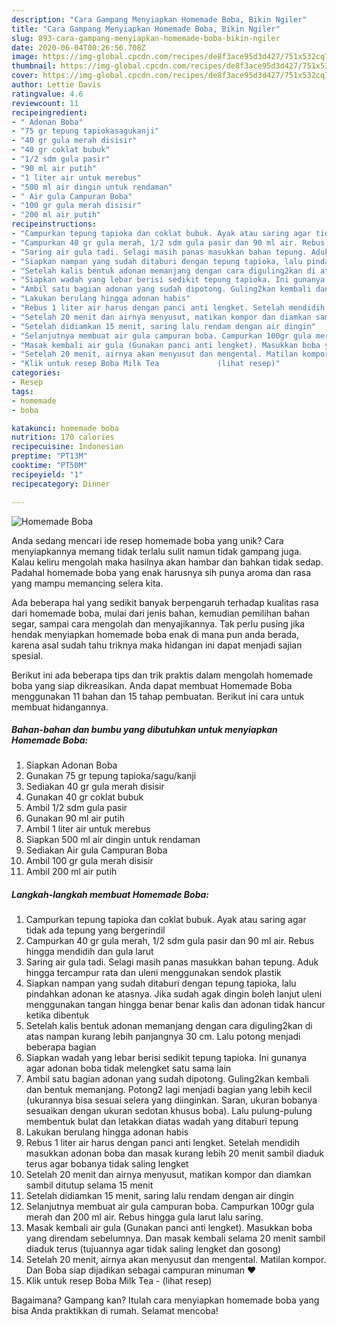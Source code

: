 ```yaml
---
description: "Cara Gampang Menyiapkan Homemade Boba, Bikin Ngiler"
title: "Cara Gampang Menyiapkan Homemade Boba, Bikin Ngiler"
slug: 893-cara-gampang-menyiapkan-homemade-boba-bikin-ngiler
date: 2020-06-04T00:26:56.708Z
image: https://img-global.cpcdn.com/recipes/de8f3ace95d3d427/751x532cq70/homemade-boba-foto-resep-utama.jpg
thumbnail: https://img-global.cpcdn.com/recipes/de8f3ace95d3d427/751x532cq70/homemade-boba-foto-resep-utama.jpg
cover: https://img-global.cpcdn.com/recipes/de8f3ace95d3d427/751x532cq70/homemade-boba-foto-resep-utama.jpg
author: Lettie Davis
ratingvalue: 4.6
reviewcount: 11
recipeingredient:
- " Adonan Boba"
- "75 gr tepung tapiokasagukanji"
- "40 gr gula merah disisir"
- "40 gr coklat bubuk"
- "1/2 sdm gula pasir"
- "90 ml air putih"
- "1 liter air untuk merebus"
- "500 ml air dingin untuk rendaman"
- " Air gula Campuran Boba"
- "100 gr gula merah disisir"
- "200 ml air putih"
recipeinstructions:
- "Campurkan tepung tapioka dan coklat bubuk. Ayak atau saring agar tidak ada tepung yang bergerindil"
- "Campurkan 40 gr gula merah, 1/2 sdm gula pasir dan 90 ml air. Rebus hingga mendidih dan gula larut"
- "Saring air gula tadi. Selagi masih panas masukkan bahan tepung. Aduk hingga tercampur rata dan uleni menggunakan sendok plastik"
- "Siapkan nampan yang sudah ditaburi dengan tepung tapioka, lalu pindahkan adonan ke atasnya. Jika sudah agak dingin boleh lanjut uleni menggunakan tangan hingga benar benar kalis dan adonan tidak hancur ketika dibentuk"
- "Setelah kalis bentuk adonan memanjang dengan cara diguling2kan di atas nampan kurang lebih panjangnya 30 cm. Lalu potong menjadi beberapa bagian"
- "Siapkan wadah yang lebar berisi sedikit tepung tapioka. Ini gunanya agar adonan boba tidak melengket satu sama lain"
- "Ambil satu bagian adonan yang sudah dipotong. Guling2kan kembali dan bentuk memanjang. Potong2 lagi menjadi bagian yang lebih kecil (ukurannya bisa sesuai selera yang diinginkan. Saran, ukuran bobanya sesuaikan dengan ukuran sedotan khusus boba). Lalu pulung-pulung membentuk bulat dan letakkan diatas wadah yang ditaburi tepung"
- "Lakukan berulang hingga adonan habis"
- "Rebus 1 liter air harus dengan panci anti lengket. Setelah mendidih masukkan adonan boba dan masak kurang lebih 20 menit sambil diaduk terus agar bobanya tidak saling lengket"
- "Setelah 20 menit dan airnya menyusut, matikan kompor dan diamkan sambil ditutup selama 15 menit"
- "Setelah didiamkan 15 menit, saring lalu rendam dengan air dingin"
- "Selanjutnya membuat air gula campuran boba. Campurkan 100gr gula merah dan 200 ml air. Rebus hingga gula larut lalu saring."
- "Masak kembali air gula (Gunakan panci anti lengket). Masukkan boba yang direndam sebelumnya. Dan masak kembali selama 20 menit sambil diaduk terus (tujuannya agar tidak saling lengket dan gosong)"
- "Setelah 20 menit, airnya akan menyusut dan mengental. Matilan kompor. Dan Boba siap dijadikan sebagai campuran minuman ❤️"
- "Klik untuk resep Boba Milk Tea             (lihat resep)"
categories:
- Resep
tags:
- homemade
- boba

katakunci: homemade boba 
nutrition: 170 calories
recipecuisine: Indonesian
preptime: "PT13M"
cooktime: "PT50M"
recipeyield: "1"
recipecategory: Dinner

---
```



![Homemade Boba](https://img-global.cpcdn.com/recipes/de8f3ace95d3d427/751x532cq70/homemade-boba-foto-resep-utama.jpg)

Anda sedang mencari ide resep homemade boba yang unik? Cara menyiapkannya memang tidak terlalu sulit namun tidak gampang juga. Kalau keliru mengolah maka hasilnya akan hambar dan bahkan tidak sedap. Padahal homemade boba yang enak harusnya sih punya aroma dan rasa yang mampu memancing selera kita.

Ada beberapa hal yang sedikit banyak berpengaruh terhadap kualitas rasa dari homemade boba, mulai dari jenis bahan, kemudian pemilihan bahan segar, sampai cara mengolah dan menyajikannya. Tak perlu pusing jika hendak menyiapkan homemade boba enak di mana pun anda berada, karena asal sudah tahu triknya maka hidangan ini dapat menjadi sajian spesial.




Berikut ini ada beberapa tips dan trik praktis dalam mengolah homemade boba yang siap dikreasikan. Anda dapat membuat Homemade Boba menggunakan 11 bahan dan 15 tahap pembuatan. Berikut ini cara untuk membuat hidangannya.

<!--inarticleads1-->

##### Bahan-bahan dan bumbu yang dibutuhkan untuk menyiapkan Homemade Boba:

1. Siapkan  Adonan Boba
1. Gunakan 75 gr tepung tapioka/sagu/kanji
1. Sediakan 40 gr gula merah disisir
1. Gunakan 40 gr coklat bubuk
1. Ambil 1/2 sdm gula pasir
1. Gunakan 90 ml air putih
1. Ambil 1 liter air untuk merebus
1. Siapkan 500 ml air dingin untuk rendaman
1. Sediakan  Air gula Campuran Boba
1. Ambil 100 gr gula merah disisir
1. Ambil 200 ml air putih




<!--inarticleads2-->

##### Langkah-langkah membuat Homemade Boba:

1. Campurkan tepung tapioka dan coklat bubuk. Ayak atau saring agar tidak ada tepung yang bergerindil
1. Campurkan 40 gr gula merah, 1/2 sdm gula pasir dan 90 ml air. Rebus hingga mendidih dan gula larut
1. Saring air gula tadi. Selagi masih panas masukkan bahan tepung. Aduk hingga tercampur rata dan uleni menggunakan sendok plastik
1. Siapkan nampan yang sudah ditaburi dengan tepung tapioka, lalu pindahkan adonan ke atasnya. Jika sudah agak dingin boleh lanjut uleni menggunakan tangan hingga benar benar kalis dan adonan tidak hancur ketika dibentuk
1. Setelah kalis bentuk adonan memanjang dengan cara diguling2kan di atas nampan kurang lebih panjangnya 30 cm. Lalu potong menjadi beberapa bagian
1. Siapkan wadah yang lebar berisi sedikit tepung tapioka. Ini gunanya agar adonan boba tidak melengket satu sama lain
1. Ambil satu bagian adonan yang sudah dipotong. Guling2kan kembali dan bentuk memanjang. Potong2 lagi menjadi bagian yang lebih kecil (ukurannya bisa sesuai selera yang diinginkan. Saran, ukuran bobanya sesuaikan dengan ukuran sedotan khusus boba). Lalu pulung-pulung membentuk bulat dan letakkan diatas wadah yang ditaburi tepung
1. Lakukan berulang hingga adonan habis
1. Rebus 1 liter air harus dengan panci anti lengket. Setelah mendidih masukkan adonan boba dan masak kurang lebih 20 menit sambil diaduk terus agar bobanya tidak saling lengket
1. Setelah 20 menit dan airnya menyusut, matikan kompor dan diamkan sambil ditutup selama 15 menit
1. Setelah didiamkan 15 menit, saring lalu rendam dengan air dingin
1. Selanjutnya membuat air gula campuran boba. Campurkan 100gr gula merah dan 200 ml air. Rebus hingga gula larut lalu saring.
1. Masak kembali air gula (Gunakan panci anti lengket). Masukkan boba yang direndam sebelumnya. Dan masak kembali selama 20 menit sambil diaduk terus (tujuannya agar tidak saling lengket dan gosong)
1. Setelah 20 menit, airnya akan menyusut dan mengental. Matilan kompor. Dan Boba siap dijadikan sebagai campuran minuman ❤️
1. Klik untuk resep Boba Milk Tea -             (lihat resep)




Bagaimana? Gampang kan? Itulah cara menyiapkan homemade boba yang bisa Anda praktikkan di rumah. Selamat mencoba!
